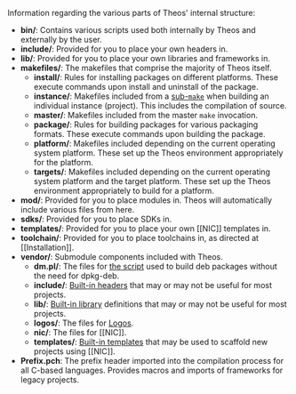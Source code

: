 Information regarding the various parts of Theos' internal structure:

* **bin/**: Contains various scripts used both internally by Theos and externally by the user.
* **include/**: Provided for you to place your own headers in.
* **lib/**: Provided for you to place your own libraries and frameworks in.
* **makefiles/**: The makefiles that comprise the majority of Theos itself.
  * **install/**: Rules for installing packages on different platforms. These execute commands upon install and uninstall of the package.
  * **instance/**: Makefiles included from a [sub-`make`](https://www.gnu.org/software/make/manual/html_node/Recursion.html) when building an individual instance (project). This includes the compilation of source.
  * **master/**: Makefiles included from the master `make` invocation.
  * **package/**: Rules for building packages for various packaging formats. These execute commands upon building the package.
  * **platform/**: Makefiles included depending on the current operating system platform. These set up the Theos environment appropriately for the platform.
  * **targets/**: Makefiles included depending on the current operating system platform and the target platform. These set up the Theos environment appropriately to build for a platform.
* **mod/**: Provided for you to place modules in. Theos will automatically include various files from here.
* **sdks/**: Provided for you to place SDKs in.
* **templates/**: Provided for you to place your own [[NIC]] templates in.
* **toolchain/**: Provided for you to place toolchains in, as directed at [[Installation]].
* **vendor/**: Submodule components included with Theos.
  * **dm.pl/**: The files for [the script](https://github.com/theos/dm.pl) used to build deb packages without the need for dpkg-deb.
  * **include/**: [Built-in headers](https://github.com/theos/headers) that may or may not be useful for most projects.
  * **lib/**: [Built-in library](https://github.com/theos/lib) definitions that may or may not be useful for most projects.
  * **logos/**: The files for [Logos](https://github.com/theos/logos).
  * **nic/**: The files for [[NIC]].
  * **templates/**: [Built-in templates](https://github.com/theos/templates) that may be used to scaffold new projects using [[NIC]].
* **Prefix.pch**: The prefix header imported into the compilation process for all C-based languages. Provides macros and imports of frameworks for legacy projects.